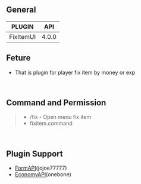 ## General
| **PLUGIN** | **API** |
| :-----: | :-----: |
| FixItemUI | 4.0.0 |

## Feture
- That is plugin for player fix item by money or exp
<br>

## Command and Permission
>- /fix - Open menu fix item
>- fixitem.command
<br>

## Plugin Support
- [FormAPI](https:github.com?/jojoe77777/FormAPI)(jojoe77777)
- [EconomyAPI](https:github.com/onebone/EconomyS)(onebone)
<br>
